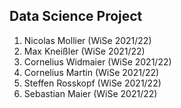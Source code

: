 ## Data Science Project 
1. Nicolas Mollier (WiSe 2021/22)
2. Max Kneißler (WiSe 2021/22)
3. Cornelius Widmaier (WiSe 2021/22)
4. Cornelius Martin (WiSe 2021/22)
5. Steffen Rosskopf (WiSe 2021/22)
6. Sebastian Maier (WiSe 2021/22)
